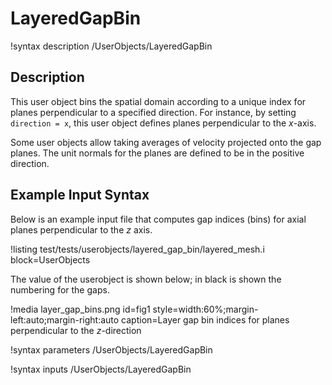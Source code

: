 # LayeredGapBin

!syntax description /UserObjects/LayeredGapBin

## Description

This user object bins the spatial domain according to a unique index
for planes perpendicular to a specified direction. For instance,
by setting `direction = x`, this user object defines planes perpendicular
to the $x$-axis.

Some user objects allow taking averages of velocity projected onto
the gap planes. The unit normals for the planes are defined to be in the
positive direction.

## Example Input Syntax

Below is an example input file that computes gap indices (bins)
for axial planes perpendicular to the $z$ axis.

!listing test/tests/userobjects/layered_gap_bin/layered_mesh.i
  block=UserObjects

The value of the userobject is shown below; in black is shown the numbering for
the gaps.

!media layer_gap_bins.png
  id=fig1
  style=width:60%;margin-left:auto;margin-right:auto
  caption=Layer gap bin indices for planes perpendicular to the $z$-direction

!syntax parameters /UserObjects/LayeredGapBin

!syntax inputs /UserObjects/LayeredGapBin
